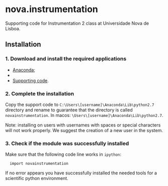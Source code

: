 nova.instrumentation
====================

Supporting code for Instrumentation 2 class at Universidade Nova de Lisboa.


## Installation
### 1. Download and install the required applications
- [Anaconda](https://store.continuum.io/cshop/anaconda/);
- 
- [Supporting code](https://github.com/hgamboa/novainstrumentation).

### 2. Complete the installation
Copy the support code to `C:\Users\[username]\Anaconda\Lib\python2.7` directory and rename to guarantee that the directory is called `novainstrumentation`. In macos: `\Users\[username]\Anaconda\Lib\python2.7`. 
  
Note: installing on users with usernames with spaces or special characters will not work properly. We suggest the creation of a new user in the system.

### 3. Check if the module was successfully installed  
Make sure that the following code line works in `ipython`:

      import novainstrumentation

If no error appears you have successfully installed the needed tools for a scientific python environment.
